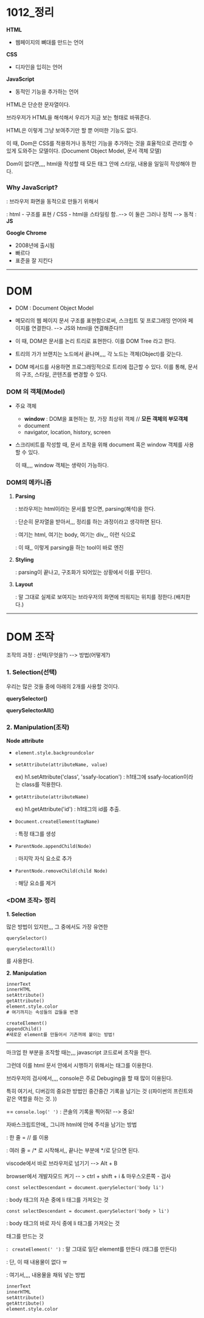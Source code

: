 # 1012_정리

**HTML** 

- 웹페이지의 뼈대를 만드는 언어

**CSS**

- 디자인을 입히는 언어

**JavaScript**

- 동적인 기능을 추가하는 언어



HTML은 단순한 문자열이다.

브라우저가 HTML을 해석해서 우리가 지금 보는 형태로 바꿔준다.

HTML은 이렇게 그냥 보여주기만 할 뿐 어떠한 기능도 없다.

이 때, Dom은 CSS를 적용하거나 동적인 기능을 추가하는 것을 효율적으로 관리할 수 있게 도와주는 모델이다. (Document Object Model, 문서 객체 모델)

Dom이 없다면,,,, html을 작성할 때 모든 태그 안에 스타일, 내용을 일일히 작성해야 한다.



### Why JavaScript?

: 브라우저 화면을 동적으로 만들기 위해서

: html - 구조를 표현 / CSS - html을 스타일링 함..--> 이 둘은 그러나 정적 --> 동적 : **JS**



**Google Chrome**

- 2008년에 출시됨
- 빠르다
- 표준을 잘 지킨다



---------------

# DOM

- DOM : Document Object Model

- 메모리의 웹 페이지 문서 구조를 표현함으로써, 스크립트 및 프로그래밍 언어와 페이지를 연결한다. --> JS와 html을 연결해준다!!!
- 이 때, DOM은 문서를 논리 트리로 표현한다. 이를 DOM Tree 라고 한다.

- 트리의 가가 브랜치는 노드에서 끝나며,,,, 각 노드는 객체(Object)를 갖는다.
- DOM 메서드를 사용하면 프로그래밍적으로 트리에 접근할 수 있다. 이를 통해, 문서의 구조, 스타일, 콘텐츠를 변경할 수 있다.



### DOM 의 객체(Model)

- 주요 객체
  - **window** : DOM을 표현하는 창, 가장 최상위 객체 // **모든 객체의 부모객체**
  - document
  - navigator, location, history, screen

- 스크리비트를 작성할 때, 문서 조작을 위해 document 혹은 window 객체를 사용할 수 있다.

  이 때,,,, window 객체는 생략이 가능하다.



### DOM의 메카니즘

1. **Parsing**

   : 브라우저는 html이라는 문서를 받으면, parsing(해석)을 한다.

   : 단순히 문자열을 받아서,,, 정리를 하는 과정이라고 생각하면 된다.

   : 여기는 html, 여기는 body, 여기는 div,,, 이런 식으로

   : 이 때,, 이렇게 parsing을 하는 tool이 바로 엔진

   

2. **Styling**

   : parsing이 끝나고, 구조화가 되어있는 상황에서 이를 꾸민다.



3. **Layout**

   : 말 그대로 실제로 보여지는 브라우저의 화면에 띄워지는 위치를 정한다.(배치한다.)



---

# DOM 조작

조작의 과정 : 선택(무엇을?) --> 방법(어떻게?)



### 1. Selection(선택)

우리는 많은 것들 중에 아래의 2개를 사용할 것이다.

**querySelector()**

**querySelectorAll()**



### 2. Manipulation(조작)

**Node attribute**

- ```element.style.backgroundcolor```

- ```setAttribute(attributeName, value)```

  ex) h1.setAttribute('class', 'ssafy-location') : h1태그에 ssafy-location이라는 class를 적용한다. 

- ```getAttribute(attributeName) ```

  ex) h1.getAttribute('id') : h1태그의 id를 추출. 

- ```Document.createElement(tagName)```

  : 특정 태그를 생성

- ```ParentNode.appendChild(Node)```

  : 마지막 자식 요소로 추가

- ```ParentNode.removeChild(child Node)```

  : 해당 요소를 제거



### <DOM 조작> 정리

**1. Selection**

많은 방법이 있지만,,, 그 중에서도 가장 유연한

```querySelector()```

```querySelectorAll()```

를 사용한다.



**2. Manipulation**

```html
innerText
innerHTML
setAttribute()
getAttribute()
element.style.color
# 여기까지는 속성들의 값들을 변경

createElement()
appendChild()
#새로운 element를 만들어서 기존꺼에 붙이는 방법!
```





-------------------

마크업 한 부분을 조작할 때는,,, javascript 코드로써 조작을 한다. 

그런데 이를 html 문서 안에서 시행하기 위해서는 <script> </script> 태그를 이용한다.



브라우저의 검사에서,,,, console은 주로 Debuging을 할 때 많이 이용된다.

특히 여기서, 디버깅의 중요한 방법인 중간중간 기록을 남기는 것 ((파이썬의 프린트와 같은 역할을 하는 것. ))

== ```console.log(' ')``` : 콘솔의 기록을 찍어줘!  --> 중요!



자바스크립트안에,, 그니까 html에 <scripts></scripts> 안에 주석을 남기는 방법 

: 한 줄 = //  를 이용

: 여러 줄 = /* 로 시작해서,, 끝나는 부분에 */로 닫으면 된다.



viscode에서 바로 브라우저로 넘기기 --> Alt + B

browser에서 개발자모드 켜기 -- > ctrl + shift + i    &   마우스오른쪽 - 검사



```const selectDescendant = document.querySelector('body li')```

: body 태그의 자손 중에 li 태그를 가져오는 것

```const selectDescendant = document.querySelector('body > li')```

: body 태그의 바로 자식 중에 li 태그를 가져오는 것



태그를 만드는 것

: ``` createElement(' ')``` : 말 그대로 일단 element를 만든다 (태그를 만든다)

: 단, 이 때 내용물이 없다 ㅠ

: 여기서,,,, 내용물을 채워 넣는 방법

```html
innerText
innerHTML
setAttribute()
getAttribute()
element.style.color
```







































